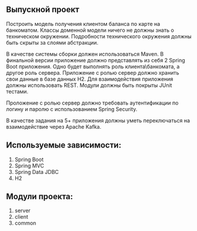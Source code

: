 ## Выпускной проект

Построить модель получения клиентом баланса по карте на банкоматом. Классы доменной модели ничего не должны знать о техническом окружении.
Подробности технического окружения должны быть скрыты за слоями абстракции.

В качестве системы сборки должен использоваться Maven. В финальной версии приложение должно представлять из себя 2 Spring Boot приложения.
Одно будет выполнять роль клиента\банкомата, а другое роль сервера. Приложение с ролью сервер должно хранить свои данные в базе данных H2.
Для взаимодействия приложения должны использовать REST. Модули должны быть покрыты JUnit тестами.

Проложение с ролью сервер должно требовать аутентификации по логину и паролю с использованием Spring Security.

В качестве задания на 5+ приложения должны уметь переключаться на взаимодействие через Apache Kafka.

## Используемые зависимости:

1) Spring Boot
2) Spring MVC
3) Spring Data JDBC
4) H2

## Модули проекта:
1) server
2) client
3) common